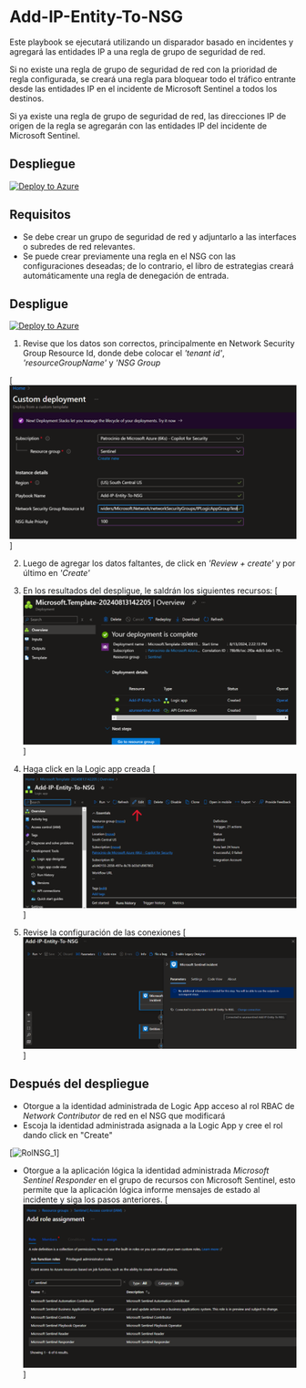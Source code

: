 # Add-IP-Entity-To-NSG

Este playbook se ejecutará utilizando un disparador basado en incidentes y agregará las entidades IP a una regla de grupo de seguridad de red.

Si no existe una regla de grupo de seguridad de red con la prioridad de regla configurada, se creará una regla para bloquear todo el tráfico entrante desde las entidades IP en el incidente de Microsoft Sentinel a todos los destinos.

Si ya existe una regla de grupo de seguridad de red, las direcciones IP de origen de la regla se agregarán con las entidades IP del incidente de Microsoft Sentinel.

## Despliegue

[![Deploy to Azure](https://aka.ms/deploytoazurebutton)](https://portal.azure.com/#create/Microsoft.Template/uri/https%3A%2F%2Fraw.githubusercontent.com%2FAzure%2FAzure-Sentinel%2Fmaster%2FPlaybooks%2FAdd-IP-Entity-To-NSG%2Fazuredeploy.json) 

## Requisitos 
- Se debe crear un grupo de seguridad de red y adjuntarlo a las interfaces o subredes de red relevantes.
- Se puede crear previamente una regla en el NSG con las configuraciones deseadas; de lo contrario, el libro de estrategias creará automáticamente una regla de denegación de entrada.


## Despligue
[![Deploy to Azure](https://aka.ms/deploytoazurebutton)](https://portal.azure.com/#create/Microsoft.Template/uri/https%3A%2F%2Fraw.githubusercontent.com%2FAzure%2FAzure-Sentinel%2Fmaster%2FPlaybooks%2FAdd-IP-Entity-To-NSG%2Fazuredeploy.json) 

1. Revise que los datos son correctos, principalmente en Network Security Group Resource Id, donde debe colocar el *'tenant id'*, *'resourceGroupName'* y *'NSG Group*

[![Deployment_1](./Images/Add-IP-Entity-To-NSG_Deployment_1.png)] 

2. Luego de agregar los datos faltantes, de click en *'Review + create'* y por último en *'Create'*

3. En los resultados del despligue, le saldrán los siguientes recursos:
[![Deployment_2](./Images/Add-IP-Entity-To-NSG_Deployment_2.png)] 

4. Haga click en la Logic app creada
[![Deployment_3](./Images/Add-IP-Entity-To-NSG_Deployment_3.png)] 

5. Revise la configuración de las conexiones 
[![Deployment_4](./Images/Add-IP-Entity-To-NSG_Deployment_4.png)] 

## Después del despliegue

- Otorgue a la identidad administrada de Logic App acceso al rol RBAC de *Network Contributor* de red en el NSG que modificará
- Escoja la identidad administrada asignada a la Logic App y cree el rol dando click en "Create"


[![RolNSG_1](./Images/Add-IP-Entity-To-NSG_RolNSG_2.png)] 

- Otorgue a la aplicación lógica la identidad administrada *Microsoft Sentinel Responder*  en el grupo de recursos con  Microsoft Sentinel, esto permite que la aplicación lógica informe mensajes de estado al incidente y siga los pasos anteriores.
[![RGIAM_1](./Images/Add-IP-Entity-To-NSG_RGIAM_1.png)] 
  

